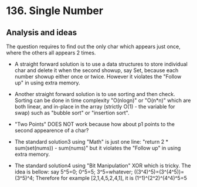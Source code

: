 # 136. Single Number

## Analysis and ideas
The question requires to find out the only char which appears just once, where the others all appears 2 times.

- A straight forward solution is to use a data structures to store individual char and delete it when the second showup, say Set, 
because each number showup either once or twice.
However it violates the "Follow up" in using extra memory.

- Another straight forward solution is to use sorting and then check.
Sorting can be done in time complexity "O(nlogn)" or "O(n*n)" which are both linear, 
and in-place in the array (strictly O(1) - the variable for swap) such as "bubble sort" or "insertion sort".

- "Two Points" DOES NOT work because how about p1 points to the second appearence of a char?

- The standard solution3 using "Math" is just one line: "return 2 * sum(set(nums)) - sum(nums)" but it violates the "Follow up" in using extra memory.

- The standard solution4 using "Bit Manipulation" XOR which is tricky.
The idea is bellow: say 5^5=0; 0^5=5; 3^5=whatever; ((3^4)^5)=(3^(4^5))=(3^5)^4;
Therefore for example [2,1,4,5,2,4,1], it is (1^1)^(2^2)^(4^4)^5=5
